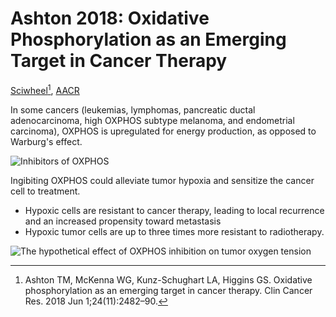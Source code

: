 # Ashton 2018: Oxidative Phosphorylation as an Emerging Target in Cancer Therapy


[Sciwheel](https://sciwheel.com/work/#/items/4942157/)[^1], [AACR](https://clincancerres.aacrjournals.org/content/24/11/2482)

[^1]: Ashton TM, McKenna WG, Kunz-Schughart LA, Higgins GS. Oxidative phosphorylation as an emerging target in cancer therapy. Clin Cancer Res. 2018 Jun 1;24(11):2482–90.

<!--more-->

In some cancers (leukemias, lymphomas, pancreatic ductal adenocarcinoma, high OXPHOS subtype melanoma, and endometrial carcinoma), OXPHOS is upregulated for energy production, as opposed to Warburg's effect.

![](https://user-images.githubusercontent.com/40054455/143417687-1f3027f8-eb3c-4a23-bb67-0462c42c6dc9.png "Inhibitors of OXPHOS")

Ingibiting OXPHOS could alleviate tumor hypoxia and sensitize the cancer cell to treatment.
- Hypoxic cells are resistant to cancer therapy, leading to local recurrence and an increased propensity toward metastasis
- Hypoxic tumor cells are up to three times more resistant to radiotherapy.

![](https://user-images.githubusercontent.com/40054455/143418473-e5b427fe-38b4-40e8-8534-765d50f7ea90.png "The hypothetical effect of OXPHOS inhibition on tumor oxygen tension")


